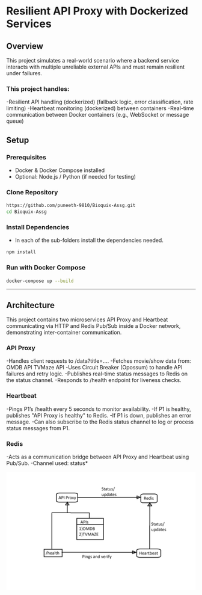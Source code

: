 # Resilient API Proxy with Dockerized Services

## Overview

This project simulates a real-world scenario where a backend service interacts with 
multiple unreliable external APIs and must remain resilient under failures. 

### This project handles:
-Resilient API handling (dockerized) (fallback logic, error classification, rate 
limiting) 
-Heartbeat monitoring (dockerized)  between containers 
-Real-time communication between Docker containers (e.g., WebSocket or 
message queue)

## Setup

### Prerequisites

- Docker & Docker Compose installed
- Optional: Node.js / Python (if needed for testing)


### Clone Repository

```bash
https://github.com/puneeth-9810/Bioquix-Assg.git
cd Bioquix-Assg
```

### Install Dependencies

- In each of the sub-folders install the dependencies needed.

```bash
npm install
```

### Run with Docker Compose

```bash
docker-compose up --build
```

---

##  Architecture

This project contains two microservices API Proxy and Heartbeat communicating via HTTP and Redis Pub/Sub inside a Docker network, demonstrating inter-container communication.

### API Proxy

-Handles client requests to /data?title=....
-Fetches movie/show data from:
 OMDB API
 TVMaze API
-Uses Circuit Breaker (Opossum) to handle API failures and retry logic.
-Publishes real-time status messages to Redis on the status channel.
-Responds to /health endpoint for liveness checks.

### Heartbeat

-Pings P1’s /health every 5 seconds to monitor availability.
-If P1 is healthy, publishes "API Proxy is healthy" to Redis.
-If P1 is down, publishes an error message.
-Can also subscribe to the Redis status channel to log or process status messages from P1.

### Redis

-Acts as a communication bridge between API Proxy and Heartbeat using Pub/Sub.
-Channel used: status*

![Flow](images/flow.png)
